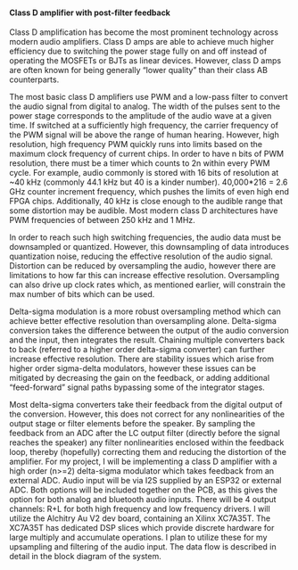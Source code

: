 #### Class D amplifier with post-filter feedback

Class D amplification has become the most prominent technology across modern audio amplifiers. Class D amps are able to achieve much higher efficiency due to switching the power stage fully on and off instead of operating the MOSFETs or BJTs as linear devices. However, class D amps are often known for being generally “lower quality” than their class AB counterparts. 

The most basic class D amplifiers use PWM and a low-pass filter to convert the audio signal from digital to analog. The width of the pulses sent to the power stage corresponds to the amplitude of the audio wave at a given time. If switched at a sufficiently high frequency, the carrier frequency of the PWM signal will be above the range of human hearing. However, high resolution, high frequency PWM quickly runs into limits based on the maximum clock frequency of current chips. In order to have n bits of PWM resolution, there must be a timer which counts to 2n within every PWM cycle. For example, audio commonly is stored with 16 bits of resolution at ~40 kHz (commonly 44.1 kHz but 40 is a kinder number). 40,000*216 = 2.6 GHz counter increment frequency, which pushes the limits of even high end FPGA chips. Additionally, 40 kHz is close enough to the audible range that some distortion may be audible. Most modern class D architectures have PWM frequencies of between 250 kHz and 1 MHz. 

In order to reach such high switching frequencies, the audio data must be downsampled or quantized. However, this downsampling of data introduces quantization noise, reducing the effective resolution of the audio signal. Distortion can be reduced by oversampling the audio, however there are limitations to how far this can increase effective resolution. Oversampling can also drive up clock rates which, as mentioned earlier, will constrain the max number of bits which can be used.

Delta-sigma modulation is a more robust oversampling method which can achieve better effective resolution than oversampling alone. Delta-sigma conversion takes the difference between the output of the audio conversion and the input, then integrates the result. Chaining multiple converters back to back (referred to a higher order delta-sigma converter) can further increase effective resolution. There are stability issues which arise from higher order sigma-delta modulators, however these issues can be mitigated by decreasing the gain on the feedback, or adding additional “feed-forward” signal paths bypassing some of the integrator stages.

Most delta-sigma converters take their feedback from the digital output of the conversion. However, this does not correct for any nonlinearities of the output stage or filter elements before the speaker. By sampling the feedback from an ADC after the LC output filter (directly before the signal reaches the speaker) any filter nonlinearities enclosed within the feedback loop, thereby (hopefully) correcting them and reducing the distortion of the amplifier.
For my project, I will be implementing a class D amplifier with a high order (n>=2) delta-sigma modulator which takes feedback from an external ADC. Audio input will be via I2S supplied by an ESP32 or external ADC. Both options will be included together on the PCB, as this gives the option for both analog and bluetooth audio inputs. There will be 4 output channels: R+L for both high frequency and low frequency drivers. I will utilize the Alchitry Au V2 dev board, containing an Xilinx XC7A35T. The XC7A35T has dedicated DSP slices which provide discrete hardware for large multiply and accumulate operations. I plan to utilize these for my upsampling and filtering of the audio input. The data flow is described in detail in the block diagram of the system.

